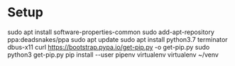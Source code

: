 # Setup
sudo apt install software-properties-common
sudo add-apt-repository ppa:deadsnakes/ppa
sudo apt update
sudo apt install python3.7 terminator dbus-x11
curl https://bootstrap.pypa.io/get-pip.py -o get-pip.py
sudo python3 get-pip.py
pip install --user pipenv virtualenv
virtualenv ~/venv

